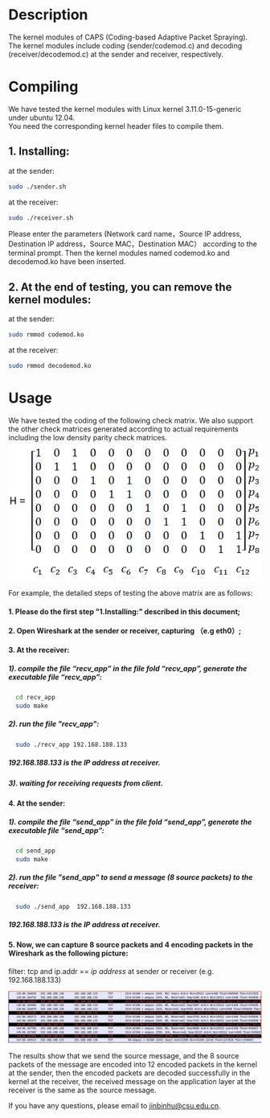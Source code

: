 # Description  
  
The kernel modules of CAPS (Coding-based Adaptive Packet Spraying).   
The kernel modules include coding (sender/codemod.c) and decoding (receiver/decodemod.c) at the sender and receiver, respectively.  
  
# Compiling  
  
We have tested the kernel modules with Linux kernel 3.11.0-15-generic under ubuntu 12.04.   
You need the corresponding kernel header files to compile them.  
  
## 1. Installing:
at the sender: 
```Bash  
sudo ./sender.sh
```
    
at the receiver:
```Bash   
sudo ./receiver.sh 
```  
Please enter the parameters (Network card name，Source IP address, Destination IP address，Source MAC，Destination MAC） according to the terminal prompt. Then the kernel modules named codemod.ko and decodemod.ko have been inserted. 
    
## 2. At the end of testing, you can remove the kernel modules:    
at the sender: 
```Bash  
sudo rmmod codemod.ko  
```  
    
at the receiver: 
```Bash  
sudo rmmod decodemod.ko  
```  
  
# Usage  

We have tested the coding of the following check matrix. We also support the other check matrices generated according to actual requirements including the low density parity check matrices.  
![image](https://github.com/jinbinhu/CAPS-Mininet/blob/master/check_matrix.png)

For example, the detailed steps of testing the above matrix are as follows:

#### 1. Please do the first step "1.Installing:" described in this document; 

#### 2. Open Wireshark at the sender or receiver, capturing （e.g eth0）;

#### 3. At the receiver: 

##### 1). compile the file “recv_app” in the file fold “recv_app”, generate the executable file “recv_app”:

```Bash
  cd recv_app
  sudo make 
```
##### 2). run the file "recv_app":

```Bash
  sudo ./recv_app 192.168.188.133
```
##### 192.168.188.133 is the IP address at receiver.

##### 3). waiting for receiving requests from client.

#### 4. At the sender:

##### 1). compile the file “send_app” in the file fold “send_app”, generate the executable file “send_app”:
  
```Bash
  cd send_app
  sudo make
```
##### 2). run the file "send_app" to send a message (8 source packets) to the receiver:
  
```Bash 
  sudo ./send_app  192.168.188.133
```
##### 192.168.188.133 is the IP address at receiver.

#### 5. Now, we can capture 8 source packets and 4 encoding packets in the Wireshark as the following picture:

   filter: tcp and ip.addr == *ip address* at sender or receiver (e.g. 192.168.188.133)
   
![image](https://github.com/jinbinhu/CAPS-Mininet/blob/master/wireshark-capturepkt.png)
  
The results show that we send the source message, and the 8 source packets of the message are encoded into 12 encoded packets in the kernel at the sender, then the encoded packets are decoded successfully in the kernel at the receiver, the received message on the application layer at the receiver is the same as the source message.
  
If you have any questions, please email to jinbinhu@csu.edu.cn.  




